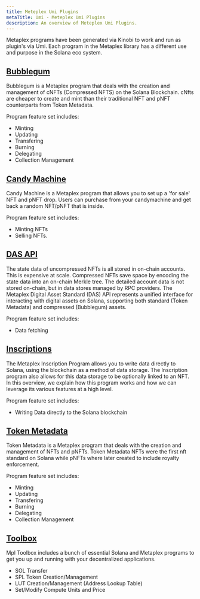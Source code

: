 ```yaml
---
title: Meteplex Umi Plugins
metaTitle: Umi - Meteplex Umi Plugins
description: An overview of Meteplex Umi Plugins.
---
```


Metaplex programs have been generated via Kinobi to work and run as plugin's via Umi. Each program in the Metaplex library has a different use and purpose in the Solana eco system.

## [Bubblegum](/bubblegum)

Bubblegum is a Metaplex program that deals with the creation and management of cNFTs (Compressed NFTS) on the Solana Blockchain. cNfts are cheaper to create and mint than their traditional NFT and pNFT counterparts from Token Metadata.

Program feature set includes:

- Minting
- Updating
- Transfering
- Burning
- Delegating
- Collection Management

## [Candy Machine](/candy-machine)

Candy Machine is a Metaplex program that allows you to set up a 'for sale' NFT and pNFT drop. Users can purchase from your candymachine and get back a random NFT/pNFT that is inside.

Program feature set includes:

- Minting NFTs
- Selling NFTs.

## [DAS API](/das-api)

The state data of uncompressed NFTs is all stored in on-chain accounts. This is expensive at scale. Compressed NFTs save space by encoding the state data into an on-chain Merkle tree. The detailed account data is not stored on-chain, but in data stores managed by RPC providers. The Metaplex Digital Asset Standard (DAS) API represents a unified interface for interacting with digital assets on Solana, supporting both standard (Token Metadata) and compressed (Bubblegum) assets.

Program feature set includes:

- Data fetching

## [Inscriptions](/inscriptions)

The Metaplex Inscription Program allows you to write data directly to Solana, using the blockchain as a method of data storage. The Inscription program also allows for this data storage to be optionally linked to an NFT. In this overview, we explain how this program works and how we can leverage its various features at a high level.

Program feature set includes:

- Writing Data directly to the Solana blockchain

## [Token Metadata](/token-metadata)

Token Metadata is a Metaplex program that deals with the creation and management of NFTs and pNFTs. Token Metadata NFTs were the first nft standard on Solana while pNFTs where later created to include royalty enforcement.

Program feature set includes:

- Minting
- Updating
- Transfering
- Burning
- Delegating
- Collection Management


## [Toolbox](/toolbox)

Mpl Toolbox includes a bunch of essential Solana and Metaplex programs to get you up and running with your decentralized applications.

- SOL Transfer
- SPL Token Creation/Management
- LUT Creation/Management (Address Lookup Table)
- Set/Modify Compute Units and Price
